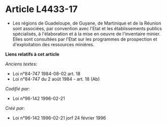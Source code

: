 # Article L4433-17

- Les régions de Guadeloupe, de Guyane, de Martinique et de la Réunion sont associées, par convention avec l'Etat et les
établissements publics spécialisés, à l'élaboration et à la mise en oeuvre de l'inventaire minier. Elles sont consultées par
l'Etat sur les programmes de prospection et d'exploitation des ressources minières.

**Liens relatifs à cet article**

_Anciens textes_:

  - Loi n°84-747 1984-08-02 art. 18
  - Loi n°84-747 du 2 août 1984 - art. 18 (Ab)

_Codifié par_:

  - Loi n°96-142 1996-02-21

_Créé par_:

  - Loi n°96-142 1996-02-21 jorf 24 février 1996
